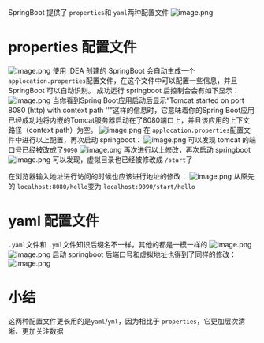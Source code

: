 SpringBoot 提供了 `properties`和 `yaml`两种配置文件
![image.png](https://cdn.nlark.com/yuque/0/2024/png/28695155/1710916674189-76c3ab1f-d9f5-46bd-9e00-06808ccf00cb.png#averageHue=%23fdfcf5&clientId=u577ddaf1-a30f-4&from=paste&height=402&id=u0d257277&originHeight=502&originWidth=796&originalType=binary&ratio=1.25&rotation=0&showTitle=false&size=116050&status=done&style=none&taskId=u2600a82d-c091-43df-9dc9-aeaa6155b14&title=&width=636.8)
# properties 配置文件
![image.png](https://cdn.nlark.com/yuque/0/2024/png/28695155/1710915602412-e3c3b380-3312-4f37-9a71-71eee97cac85.png#averageHue=%23edeceb&clientId=u577ddaf1-a30f-4&from=paste&height=386&id=uecb8a6e7&originHeight=482&originWidth=502&originalType=binary&ratio=1.25&rotation=0&showTitle=false&size=22270&status=done&style=none&taskId=ucf597d8c-179b-48e4-9cf2-18017a9940b&title=&width=401.6)
使用 IDEA 创建的 SpringBoot 会自动生成一个 `applocation.properties`配置文件，在这个文件中可以配置一些信息，并且 SpringBoot 可以自动识别。
成功运行 springboot 后控制台会有如下显示：
![image.png](https://cdn.nlark.com/yuque/0/2024/png/28695155/1710916032780-1227b79c-18fe-4429-a581-80c24c9f2725.png#averageHue=%2324262b&clientId=u577ddaf1-a30f-4&from=paste&height=272&id=u82fd57fe&originHeight=340&originWidth=854&originalType=binary&ratio=1.25&rotation=0&showTitle=false&size=63071&status=done&style=none&taskId=udd0ebed8-f9c3-422b-9727-b37115126c3&title=&width=683.2)
当你看到Spring Boot应用启动后显示“Tomcat started on port 8080 (http) with context path ''”这样的信息时，它意味着你的Spring Boot应用已经成功地将内嵌的Tomcat服务器启动在了8080端口上，并且该应用的上下文路径（context path）为空。
![image.png](https://cdn.nlark.com/yuque/0/2024/png/28695155/1710916151342-bff0b81c-75c1-47b1-8b60-6f1e2c05e314.png#averageHue=%23292c30&clientId=u577ddaf1-a30f-4&from=paste&height=506&id=udd7fbfc4&originHeight=632&originWidth=955&originalType=binary&ratio=1.25&rotation=0&showTitle=false&size=69643&status=done&style=none&taskId=uf7da424e-9da6-4b51-a1c1-abd460c4151&title=&width=764)
在 `applocation.properties`配置文件中进行以上配置，再次启动 springboot：
![image.png](https://cdn.nlark.com/yuque/0/2024/png/28695155/1710916215049-1f503ab4-4c74-4c96-bcbe-40ae585de43d.png#averageHue=%2324272b&clientId=u577ddaf1-a30f-4&from=paste&height=325&id=uf6869150&originHeight=406&originWidth=953&originalType=binary&ratio=1.25&rotation=0&showTitle=false&size=82651&status=done&style=none&taskId=u22f0286e-c50f-46f2-ae98-1b2332c6cb1&title=&width=762.4)
可以发现 tomcat 的端口号已经被改成了`9090`
![image.png](https://cdn.nlark.com/yuque/0/2024/png/28695155/1710916326541-aa2c030e-e3fe-407e-b1a7-c2118c46fbd1.png#averageHue=%23232529&clientId=u577ddaf1-a30f-4&from=paste&height=141&id=u1932422f&originHeight=176&originWidth=548&originalType=binary&ratio=1.25&rotation=0&showTitle=false&size=13171&status=done&style=none&taskId=u7e0dda89-7cb7-491f-88b5-88cbf202df0&title=&width=438.4)
再次进行以上修改，再次启动 springboot
![image.png](https://cdn.nlark.com/yuque/0/2024/png/28695155/1710916375938-c42b8d94-ee38-456c-a6dc-f06a40ef3d88.png#averageHue=%2323262b&clientId=u577ddaf1-a30f-4&from=paste&height=333&id=ude186906&originHeight=416&originWidth=999&originalType=binary&ratio=1.25&rotation=0&showTitle=false&size=85970&status=done&style=none&taskId=ub1151799-b90f-47ee-8000-8ab64d5c48c&title=&width=799.2)
可以发现，虚拟目录也已经被修改成 `/start`了

在浏览器输入地址进行访问的时候也应该进行地址的修改：
![image.png](https://cdn.nlark.com/yuque/0/2024/png/28695155/1710916541513-cbb9fafb-f7d5-4881-af3e-8f821b56997d.png#averageHue=%23f3f3f2&clientId=u577ddaf1-a30f-4&from=paste&height=137&id=ubc1c5868&originHeight=171&originWidth=1015&originalType=binary&ratio=1.25&rotation=0&showTitle=false&size=19371&status=done&style=none&taskId=u58eee054-ca51-47e7-ae5e-8e9f6a0cc52&title=&width=812)
从原先的 `localhost:8080/hello`变为 `localhost:9090/start/hello`
# yaml 配置文件
`.yaml`文件和 `.yml`文件知识后缀名不一样，其他的都是一模一样的
![image.png](https://cdn.nlark.com/yuque/0/2024/png/28695155/1710917079258-82b15ce1-3c67-4edc-a868-845eb72d39eb.png#averageHue=%23fdfcf7&clientId=u577ddaf1-a30f-4&from=paste&height=522&id=ue4c67cf1&originHeight=653&originWidth=1053&originalType=binary&ratio=1.25&rotation=0&showTitle=false&size=111414&status=done&style=none&taskId=u1d3d2e9c-6bca-43c2-94b1-25dae039ac1&title=&width=842.4)
![image.png](https://cdn.nlark.com/yuque/0/2024/png/28695155/1710917261121-76e36d93-e2cc-4d7c-8920-a94d8701cf35.png#averageHue=%2324272b&clientId=u577ddaf1-a30f-4&from=paste&height=726&id=u3c5d98a8&originHeight=908&originWidth=1679&originalType=binary&ratio=1.25&rotation=0&showTitle=false&size=228585&status=done&style=none&taskId=ub564feca-7696-49b3-a147-503c9850c7b&title=&width=1343.2)
启动 springboot 后端口号和虚拟地址也得到了同样的修改：
![image.png](https://cdn.nlark.com/yuque/0/2024/png/28695155/1710917318060-e08e30bc-c36f-4534-adc4-cd8d789715de.png#averageHue=%23f9f9f8&clientId=u577ddaf1-a30f-4&from=paste&height=252&id=u2ec748b7&originHeight=315&originWidth=792&originalType=binary&ratio=1.25&rotation=0&showTitle=false&size=15062&status=done&style=none&taskId=u72bfe0b2-fe77-470e-ba7d-714e121c36b&title=&width=633.6)
# 小结
这两种配置文件更长用的是`yaml`/`yml`，因为相比于 `properties`，它更加层次清晰、更加关注数据

